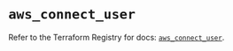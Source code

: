 # `aws_connect_user`

Refer to the Terraform Registry for docs: [`aws_connect_user`](https://registry.terraform.io/providers/hashicorp/aws/5.40.0/docs/resources/connect_user).
